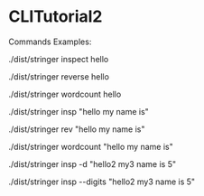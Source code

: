 # CLITutorial2

Commands Examples:

./dist/stringer inspect hello

./dist/stringer reverse hello

./dist/stringer wordcount hello



./dist/stringer insp "hello my name is"

./dist/stringer rev "hello my name is"

./dist/stringer wordcount "hello my name is"



./dist/stringer insp -d "hello2 my3 name is 5"

./dist/stringer insp --digits "hello2 my3 name is 5"



